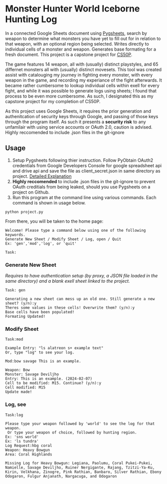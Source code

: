 # Monster Hunter World Iceborne Hunting Log 
 
In a connected Google Sheets document using [Pygsheets](https://github.com/nithinmurali/pygsheets), search by weapon to determine what monsters you have yet to fill out for in relation to that weapon, with an optional region being selected. Writes directly to individual cells of a monster and weapon. Generates base formating for a fresh document. This project is a capstone project for [CS50P](https://www.edx.org/learn/python/harvard-university-cs50-s-introduction-to-programming-with-python).

The game features 14 weapon, all with (usually) distinct playstyles, and 65 differnet monsters all with (usually) distinct movesets. This tool was created assist with catalouging my journey in fighting every monster, with every weapon in the game, and recording my experiance of the fight afterwards. It became rather cumbersome to lookup individual cells within exell for every fight, and while it was possible to generate logs using sheets; I found that process to be even more cumbersome. As such, I designated this as my capstone project for my completion of CS50P. 

As this project uses Google Sheets, it requires the prior generation and authenitcation of security keys through Google, and passing of those keys through the program itself. As such it presents a **security risk** to any unfamilair with using service accounts or OAuth 2.0, caution is advised. Highly reccomended to include .json files in the git-ignore

## Usage

1) Setup Pygsheets following thier instruction. Follow PyObtain OAuth2 credentials from Google Developers Console for google spreadsheet api and drive api and save the file as client_secret.json in same directory as project. [Detailed Explanation](https://pygsheets.readthedocs.io/en/latest/authorization.html)
2) **Highly reccomended** to include .json files in the git-ignore to prevent OAuth creditials from being leaked, should you use Pygsheets on a project on Github. 
3) Run this program at the command line using various commands. Each command is shown in usage below. 
```
python project.py
```
From there, you will be taken to the home page:
```
Welcome! Please type a command below using one of the following keywords.
Generate New Sheet / Modify Sheet / Log, open / Quit
Ex: 'gen','mod','log', or 'quit'

Task:
```
### Generate New Sheet
*Requires to have authentication setup (by proxy, a JSON file loaded in the same directory) and a blank exell sheet linked to the project.*
```
Task: gen

Generating a new sheet can mess up an old one. Still generate a new sheet? (y/n):y
Theres some values in these cells! Overwrite them? (y/n):y
Base cells have been populated!
Formating Updated!
```
### Modify Sheet
```
Task:mod

Example Entry: "ls alatreon s+ example text"
Or, type "log" to see your log.

Mod:bow savage This is an example.

Weapon: Bow
Monster: Savage Deviljho
Entry: This is an example. (2024-02-07)
Cell to be modified: M15. Continue? (y/n):y
Cell modified: M15
Update made!
```
### Log, see
```
Task:log

Please type your weapon followed by 'world' to see the log for that weapon.
 Or type your weapon of choice, followed by hunting region.
Ex: 'sns world'
Ex: 'ls tundra'
Log Request:hbg coral 
Weapon: Heavy Bowgun
Area: Coral Highlands

Missing Log for Heavy Bowgun: Legiana, Paolumu, Coral Pukei-Pukei, Namielle, Savage Deviljho, Ruiner Nergigante, Rajang, Tzitzi-Ya-Ku, Kirin, Velkhana, Zinogre, Pink Rathian, Banbaro, Silver Rathian, Ebony Odogaron, Fulgur Anjanath, Nargacuga, and Odogaron
```
